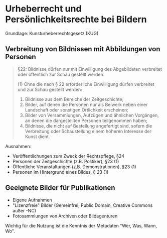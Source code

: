 # Urheberrecht und Persönlichkeitsrechte bei Bildern 

Grundlage: Kunsturheberrechtsgesetz (KUG)



## Verbreitung von Bildnissen mit Abbildungen von Personen 

> §22: Bildnisse dürfen nur mit Einwilligung des Abgebildeten verbreitet oder öffentlich zur Schau gestellt werden.
>
> (1) Ohne die nach § 22 erforderliche Einwilligung dürfen verbreitet und zur Schau gestellt werden:
>
> 1. Bildnisse aus dem Bereiche der Zeitgeschichte;
> 2. Bilder, auf denen die Personen nur als Beiwerk neben einer Landschaft oder sonstigen Örtlichkeit erscheinen;
> 3. Bilder von Versammlungen, Aufzügen und ähnlichen Vorgängen, an denen die dargestellten Personen teilgenommen haben;
> 4. Bildnisse, die nicht auf Bestellung angefertigt sind, sofern die Verbreitung oder Schaustellung einem höheren Interesse der Kunst dient.



Ausnahmen:

  * Veröffentlichungen zum Zweck der Rechtspflege, §24
  * Personen der Zeitgeschichte (z.B. Politiker), §23 (1)
  * Öffentliche Veranstaltungen (z.B. Demonstrationen), §23 (1)
  * Personen im Hintergrund eines Bildes, § 23 (1)



## Geeignete Bilder für Publikationen 

  * Eigene Aufnahmen
  * "Lizenzfreie" Bilder (Gemeinfrei, Public Domain, Creative Commons außer -NC)
  * Fotosammlungen von Archiven oder Bildagenturen



Wichtig für die Nutzung ist die Kenntnis der Metadaten "Wer, Was, Wann, Wo".
